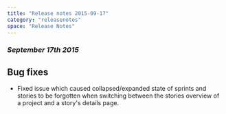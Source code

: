 ```yaml
---
title: "Release notes 2015-09-17"
category: "releasenotes"
space: "Release Notes"
---
```



### _September 17th 2015_

## Bug fixes

*   Fixed issue which caused collapsed/expanded state of sprints and stories to be forgotten when switching between the stories overview of a project and a story's details page.